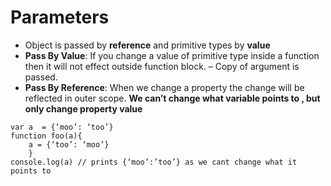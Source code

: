 # Parameters
* Object is passed by **reference** and primitive types by **value**
* **Pass By Value**: If you change a value of primitive type inside a function then it will not effect outside function block. – Copy of argument is passed. 
* **Pass By Reference**: When we change a property the change will be reflected in outer scope. **We can’t change what variable points to , but only change property value**
```
var a  = {‘moo’: ‘too’}
function foo(a){
    a = {‘too’: ‘moo’}
    }
console.log(a) // prints {‘moo’:’too’} as we cant change what it points to

```